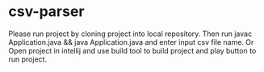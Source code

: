 # csv-parser
Please run project by cloning project into local repository. Then run javac Application.java && java Application.java and enter input csv
file name. Or Open project in intellij and use build tool to build project and play button to run project. 
